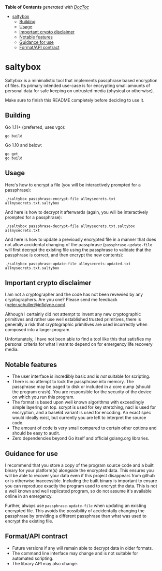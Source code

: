<!-- START doctoc generated TOC please keep comment here to allow auto update -->
<!-- DON'T EDIT THIS SECTION, INSTEAD RE-RUN doctoc TO UPDATE -->
**Table of Contents**  *generated with [DocToc](https://github.com/thlorenz/doctoc)*

- [saltybox](#saltybox)
  - [Building](#building)
  - [Usage](#usage)
  - [Important crypto disclaimer](#important-crypto-disclaimer)
  - [Notable features](#notable-features)
  - [Guidance for use](#guidance-for-use)
  - [Format/API contract](#formatapi-contract)

<!-- END doctoc generated TOC please keep comment here to allow auto update -->

# saltybox

Saltybox is a minimalistic tool that implements passphrase based
encryption of files. Its primary intended use-case is for encrypting
small amounts of personal data for safe keeping on untrusted media
(physical or otherwise).

Make sure to finish this README completely before deciding to use it.

## Building

Go 1.11+ (preferred, uses vgo):

```
go build
```

Go 1.10 and below:

```
go get
go build
```

## Usage

Here's how to encrypt a file (you will be interactively prompted for a
passphrase):

```
./saltybox passphrase-encrypt-file allmysecrets.txt allmysecrets.txt.saltybox
```

And here is how to decrypt it afterwards (again, you will be
interactively prompted for a passphrase):

```
./saltybox passphrase-decrypt-file allmysecrets.txt.saltybox allmysecrets.txt
```

And here is how to update a previously encrypted file in a manner that
does not allow accidental changing of the passphrase
(`passphrase-update-file` will first decrypt the existing file using
the passphrase to validate that the passphrase is correct, and then
encrypt the new contents):

```
./saltybox passphrase-update-file allmysecrets-updated.txt allmysecrets.txt.saltybox
```

## Important crypto disclaimer

I am not a cryptographer and the code has not been revewied by any
cryptographers. Are you one? Please send me feedback
(peter.schuller@infidyne.com).

Although I certainly did not attempt to invent any new cryptographic
primitives and rather use well established trusted primitives, there
is generally a risk that cryptographic primitives are used incorrectly
when composed into a larger program.

Unfortunately, I have not been able to find a tool like this that
satisfies my personal criteria for what I want to depend on for
emergency life recovery media.

## Notable features

* The user interface is incredibly basic and is *not* suitable for scripting.
* There is no attempt to lock the passphrase into memory. The passphrase
  may be paged to disk or included in a core dump (should the program
  crash). You are responsible for the security of the device on which you
  run this program.
* The format is based upon well known algorithms with exceedingly
  simple layering on top. scrypt is used for key stretching, nacl is
  used for encryption, and a base64 variant is used for encoding. An exact
  spec would ideally exist, but currently you are left to interpret the
  source code.
* The amount of code is very small compared to certain other options and
  should be easy to audit.
* Zero dependencies beyond Go itself and official golang.org libraries.

## Guidance for use

I recommend that you store a copy of the program source code and a
built binary for your platform(s) alongside the encrypted data. This
ensures you will be able to recover your data even if this project
disappears from github or is otherwise inaccessible. Including the
built binary is important to ensure you can reproduce exactly the
program used to encrypt the data. This is not a well known and well
replicated program, so do not assume it's available online in an
emergency.

Further, always use `passphrase-update-file` when updating an existing
encrypted file. This avoids the possibility of accidentally changing
the passphrase by providing a different passphrase than what was used
to encrypt the existing file.

## Format/API contract

* Future versions if any will remain able to decrypt data in older
  formats.
* The command line interface may change and is not suitable for
  automated scripting.
* The library API may also change.
